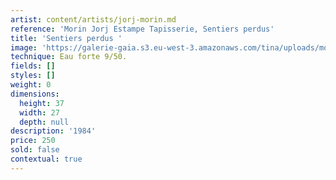 ```yaml
---
artist: content/artists/jorj-morin.md
reference: 'Morin Jorj Estampe Tapisserie, Sentiers perdus'
title: 'Sentiers perdus '
image: 'https://galerie-gaia.s3.eu-west-3.amazonaws.com/tina/uploads/morin-jorj-estampe-tapisserie/GALERIE GAIA.J.MORIN.SENTIER PERDUS.37x27.jpg'
technique: Eau forte 9/50.
fields: []
styles: []
weight: 0
dimensions:
  height: 37
  width: 27
  depth: null
description: '1984'
price: 250
sold: false
contextual: true
---
```


